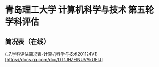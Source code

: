 # 青岛理工大学 计算机科学与技术 第五轮学科评估

## 简况表（在线）
(_7.学科评估简况表-计算机科学与技术201124V1)[https://docs.qq.com/doc/DT1JHZElNUVVkUElJ]

